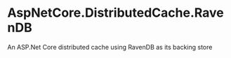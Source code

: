# AspNetCore.DistributedCache.RavenDB
An ASP.Net Core distributed cache using RavenDB as its backing store
